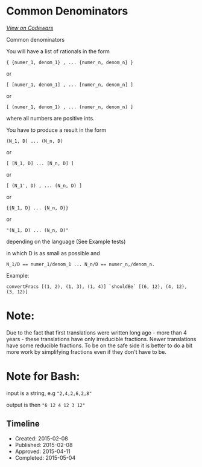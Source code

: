 # Common Denominators
[*View on Codewars*](https://www.codewars.com/kata/common-denominators)

Common denominators

 You will have a list of rationals in the form 
 ```
 { {numer_1, denom_1} , ... {numer_n, denom_n} } 
 ```
 or
 ```
 [ [numer_1, denom_1] , ... [numer_n, denom_n] ] 
 ``` 
 or
 ```
 [ (numer_1, denom_1) , ... (numer_n, denom_n) ] 
 ```
 
 
 where all numbers are positive ints.
 
 You have to produce a result in the form 
 ```
 (N_1, D) ... (N_n, D) 
 ```
 or
 ```
 [ [N_1, D] ... [N_n, D] ] 
 ```
or
 ```
 [ (N_1', D) , ... (N_n, D) ] 
 ```
or
```
{{N_1, D} ... {N_n, D}} 
```
or
```
"(N_1, D) ... (N_n, D)"
```

depending on the language (See Example tests)

 in which D is as small as possible
 and 
 
 ```
 N_1/D == numer_1/denom_1 ... N_n/D == numer_n,/denom_n.
 ```
 
Example: 
 
```
convertFracs [(1, 2), (1, 3), (1, 4)] `shouldBe` [(6, 12), (4, 12), (3, 12)]
```

# Note: 
Due to the fact that first translations were written long ago - more than 4 years - these translations have only irreducible fractions. Newer translations have some reducible fractions. To be on the safe side it is better to do a bit more work by simplifying fractions even if they don't have to be.

# Note for Bash:
input is a string,  e.g `"2,4,2,6,2,8"`

output is  then         `"6 12 4 12 3 12"`

## Timeline
- Created: 2015-02-08
- Published: 2015-02-08
- Approved: 2015-04-11
- Completed: 2015-05-04